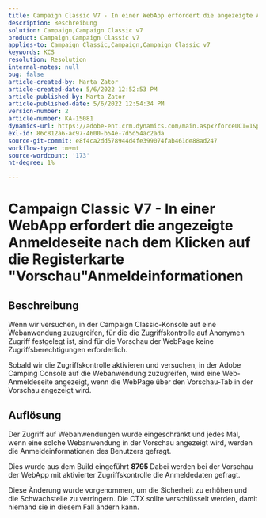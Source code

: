 ```yaml
---
title: Campaign Classic V7 - In einer WebApp erfordert die angezeigte Anmeldeseite nach dem Klicken auf die Registerkarte "Vorschau"Anmeldeinformationen
description: Beschreibung
solution: Campaign,Campaign Classic v7
product: Campaign,Campaign Classic v7
applies-to: Campaign Classic,Campaign,Campaign Classic v7
keywords: KCS
resolution: Resolution
internal-notes: null
bug: false
article-created-by: Marta Zator
article-created-date: 5/6/2022 12:52:53 PM
article-published-by: Marta Zator
article-published-date: 5/6/2022 12:54:34 PM
version-number: 2
article-number: KA-15081
dynamics-url: https://adobe-ent.crm.dynamics.com/main.aspx?forceUCI=1&pagetype=entityrecord&etn=knowledgearticle&id=aab90d70-3bcd-ec11-a7b5-6045bd00dbbc
exl-id: 86c812a6-ac97-4600-b54e-7d5d54ac2ada
source-git-commit: e8f4ca2dd578944d4fe399074fab461de88ad247
workflow-type: tm+mt
source-wordcount: '173'
ht-degree: 1%

---
```


# Campaign Classic V7 - In einer WebApp erfordert die angezeigte Anmeldeseite nach dem Klicken auf die Registerkarte &quot;Vorschau&quot;Anmeldeinformationen

## Beschreibung


Wenn wir versuchen, in der Campaign Classic-Konsole auf eine Webanwendung zuzugreifen, für die die Zugriffskontrolle auf Anonymen Zugriff festgelegt ist, sind für die Vorschau der WebPage keine Zugriffsberechtigungen erforderlich.

Sobald wir die Zugriffskontrolle aktivieren und versuchen, in der Adobe Camping Console auf die Webanwendung zuzugreifen, wird eine Web-Anmeldeseite angezeigt, wenn die WebPage über den Vorschau-Tab in der Vorschau angezeigt wird.


## Auflösung


Der Zugriff auf Webanwendungen wurde eingeschränkt und jedes Mal, wenn eine solche Webanwendung in der Vorschau angezeigt wird, werden die Anmeldeinformationen des Benutzers gefragt.

Dies wurde aus dem Build eingeführt <b>8795 </b>Dabei werden bei der Vorschau der WebApp mit aktivierter Zugriffskontrolle die Anmeldedaten gefragt.

Diese Änderung wurde vorgenommen, um die Sicherheit zu erhöhen und die Schwachstelle zu verringern. Die CTX sollte verschlüsselt werden, damit niemand sie in diesem Fall ändern kann.
